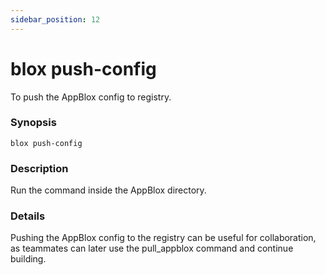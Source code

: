 ```yaml
---
sidebar_position: 12
---
```


# blox push-config

To push the AppBlox config to registry.

### Synopsis

    blox push-config

### Description

Run the command inside the AppBlox directory.

### Details

Pushing the AppBlox config to the registry can be useful for collaboration,
as teammates can later use the pull_appblox command and continue building.

<!-- ### Configuration -->
